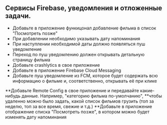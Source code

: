## Сервисы Firebase, уведомления и отложенные задачи.

+ Добавьте в приложение функицонал добавление фильма в список "Посмотреть позже"
+ При добавлении необходимо указывать дату напоминания
+ При наступлении необходимой даты должно появляться пуш уведомление
+ Переход по пуш уведомлению должен открывать детальную страницу фильма
+ Добавьте crashlytics в свое приложение
+ Добавьте в приложение Firebase Cloud Messaging
+ Добавьте пуш уведомление из FCM, которое будет содержать всю информацию о фильме и, соответственно, открывать её при клике


**Добавьте Remote Config в свое приложение и передавайте какие-нибудь данные. Например, "категорию фильма по-умолчанию", 
**чтобы удаленно можно было задать, какой список фильмов грузить (топ за неделю, топ за все время, свежие и т.д.)
**Добавьте в приложение отображение списка "Посмотреть позже", в котором можно будет изменять дату напоминания